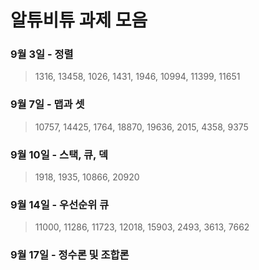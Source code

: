 # 알튜비튜 과제 모음
  ### 9월 3일 - 정렬
  >1316, 13458, 1026, 1431, 1946, 10994, 11399, 11651
  ### 9월 7일 - 맵과 셋
  >10757, 14425, 1764, 18870, 19636, 2015, 4358, 9375
  ### 9월 10일 - 스택, 큐, 덱
  >1918, 1935, 10866, 20920
  ### 9월 14일 - 우선순위 큐
  >11000, 11286, 11723, 12018, 15903, 2493, 3613, 7662
  ### 9월 17일 - 정수론 및 조합론
  >
